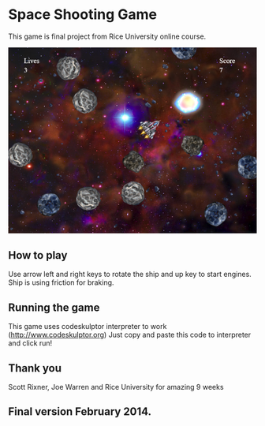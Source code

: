 # Space Shooting Game
This game is final project from Rice University online course.

![Space Shooting screenshot](spaceShooting.png)

## How to play
Use arrow left and right keys to rotate the ship and up key to start engines. Ship is using friction for braking. 
## Running the game
This game uses codeskulptor interpreter to work (http://www.codeskulptor.org)
Just copy and paste this code to interpreter and click run!
## Thank you
Scott Rixner, Joe Warren and Rice University for amazing 9 weeks

## Final version February 2014.
